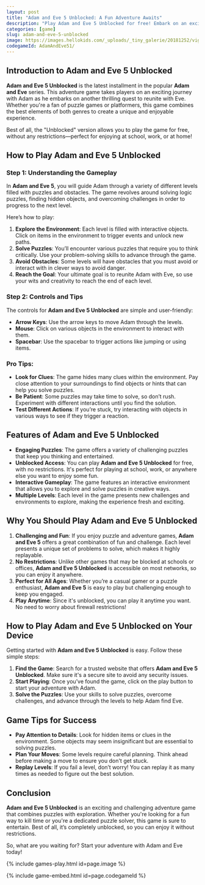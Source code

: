 ```yaml
---
layout: post
title: "Adam and Eve 5 Unblocked: A Fun Adventure Awaits"
description: "Play Adam and Eve 5 Unblocked for free! Embark on an exciting journey with Adam and Eve in the latest adventure game. Solve puzzles, overcome obstacles, and explore new worlds."
categories: [game]
slug: adam-and-eve-5-unblocked
image: https://images.hellokids.com/_uploads/_tiny_galerie/20181252/vign-adam-and-eve-5-part-1-hk-hr9_p9r.jpg
codegameId: AdamAndEve51/
---
```


## Introduction to Adam and Eve 5 Unblocked

**Adam and Eve 5 Unblocked** is the latest installment in the popular **Adam and Eve** series. This adventure game takes players on an exciting journey with Adam as he embarks on another thrilling quest to reunite with Eve. Whether you're a fan of puzzle games or platformers, this game combines the best elements of both genres to create a unique and enjoyable experience.

Best of all, the "Unblocked" version allows you to play the game for free, without any restrictions—perfect for enjoying at school, work, or at home!

## How to Play Adam and Eve 5 Unblocked

### Step 1: Understanding the Gameplay

In **Adam and Eve 5**, you will guide Adam through a variety of different levels filled with puzzles and obstacles. The game revolves around solving logic puzzles, finding hidden objects, and overcoming challenges in order to progress to the next level.

Here’s how to play:

1. **Explore the Environment**: Each level is filled with interactive objects. Click on items in the environment to trigger events and unlock new paths.
2. **Solve Puzzles**: You’ll encounter various puzzles that require you to think critically. Use your problem-solving skills to advance through the game.
3. **Avoid Obstacles**: Some levels will have obstacles that you must avoid or interact with in clever ways to avoid danger.
4. **Reach the Goal**: Your ultimate goal is to reunite Adam with Eve, so use your wits and creativity to reach the end of each level.

### Step 2: Controls and Tips

The controls for **Adam and Eve 5 Unblocked** are simple and user-friendly:

- **Arrow Keys**: Use the arrow keys to move Adam through the levels.
- **Mouse**: Click on various objects in the environment to interact with them.
- **Spacebar**: Use the spacebar to trigger actions like jumping or using items.

### Pro Tips:
- **Look for Clues**: The game hides many clues within the environment. Pay close attention to your surroundings to find objects or hints that can help you solve puzzles.
- **Be Patient**: Some puzzles may take time to solve, so don’t rush. Experiment with different interactions until you find the solution.
- **Test Different Actions**: If you’re stuck, try interacting with objects in various ways to see if they trigger a reaction.

## Features of Adam and Eve 5 Unblocked

- **Engaging Puzzles**: The game offers a variety of challenging puzzles that keep you thinking and entertained.
- **Unblocked Access**: You can play **Adam and Eve 5 Unblocked** for free, with no restrictions. It's perfect for playing at school, work, or anywhere else you want to enjoy some fun.
- **Interactive Gameplay**: The game features an interactive environment that allows you to explore and solve puzzles in creative ways.
- **Multiple Levels**: Each level in the game presents new challenges and environments to explore, making the experience fresh and exciting.

## Why You Should Play Adam and Eve 5 Unblocked

1. **Challenging and Fun**: If you enjoy puzzle and adventure games, **Adam and Eve 5** offers a great combination of fun and challenge. Each level presents a unique set of problems to solve, which makes it highly replayable.
2. **No Restrictions**: Unlike other games that may be blocked at schools or offices, **Adam and Eve 5 Unblocked** is accessible on most networks, so you can enjoy it anywhere.
3. **Perfect for All Ages**: Whether you’re a casual gamer or a puzzle enthusiast, **Adam and Eve 5** is easy to play but challenging enough to keep you engaged.
4. **Play Anytime**: Since it's unblocked, you can play it anytime you want. No need to worry about firewall restrictions!

## How to Play Adam and Eve 5 Unblocked on Your Device

Getting started with **Adam and Eve 5 Unblocked** is easy. Follow these simple steps:

1. **Find the Game**: Search for a trusted website that offers **Adam and Eve 5 Unblocked**. Make sure it's a secure site to avoid any security issues.
2. **Start Playing**: Once you’ve found the game, click on the play button to start your adventure with Adam.
3. **Solve the Puzzles**: Use your skills to solve puzzles, overcome challenges, and advance through the levels to help Adam find Eve.

## Game Tips for Success

- **Pay Attention to Details**: Look for hidden items or clues in the environment. Some objects may seem insignificant but are essential to solving puzzles.
- **Plan Your Moves**: Some levels require careful planning. Think ahead before making a move to ensure you don't get stuck.
- **Replay Levels**: If you fail a level, don’t worry! You can replay it as many times as needed to figure out the best solution.

## Conclusion

**Adam and Eve 5 Unblocked** is an exciting and challenging adventure game that combines puzzles with exploration. Whether you're looking for a fun way to kill time or you're a dedicated puzzle solver, this game is sure to entertain. Best of all, it’s completely unblocked, so you can enjoy it without restrictions.

So, what are you waiting for? Start your adventure with Adam and Eve today!

{% include games-play.html id=page.image %}
         
{% include game-embed.html id=page.codegameId %}
